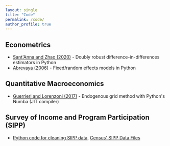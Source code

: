 ```yaml
---
layout: single
title: "Code"
permalink: /code/
author_profile: true
---
```


## Econometrics
- [Sant'Anna and Zhao (2020)](https://github.com/wleejin/DR_DiD) -  Doubly robust difference-in-differences estimators in Python
- [Abrevaya (2006)](https://github.com/wleejin/birthweight-smoking) - Fixed/random effects models in Python

## Quantitative Macroeconomics
- [Guerrieri and Lorenzoni (2017)](https://github.com/wleejin/credit-crunch) -  Endogenous grid method with Python's Numba (JIT compiler)

## Survey of Income and Program Participation (SIPP)
-  [Python code for cleaning SIPP data](https://github.com/wleejin/SIPP-cleaning), [Census' SIPP Data Files](https://www.nber.org/research/data/survey-income-and-program-participation-sipp)
